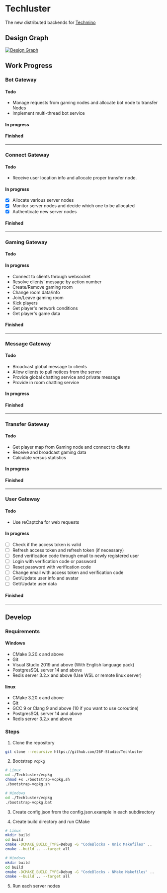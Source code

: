 # Techluster

The new distributed backends for [Techmino](https://github.com/26F-Studio/Techmino)

## Design Graph

[![Design Graph](http://assets.processon.com/chart_image/615fd6410e3e747620f50b70.png)](https://www.processon.com/view/link/611977a06376893a9f00fb77)

## Work Progress

### Bot Gateway

#### Todo

- Manage requests from gaming nodes and allocate bot node to transfer Nodes
- Implement multi-thread bot service

#### In progress

#### Finished

---

### Connect Gateway

#### Todo

- Receive user location info and allocate proper transfer node.

#### In progress

-[X] Allocate various server nodes
-[X] Monitor server nodes and decide which one to be allocated
-[X] Authenticate new server nodes

#### Finished

---

### Gaming Gateway

#### Todo

#### In progress

- Connect to clients through websocket
- Resolve clients' message by action number
- Create/Remove gaming room
- Change room data/info
- Join/Leave gaming room
- Kick players
- Get player's network conditions
- Get player's game data

#### Finished

---

### Message Gateway

#### Todo

- Broadcast global message to clients
- Allow clients to pull notices from the server
- Provide global chatting service and private message
- Provide in room chatting service

#### In progress

#### Finished

---

### Transfer Gateway

#### Todo

- Get player map from Gaming node and connect to clients
- Receive and broadcast gaming data
- Calculate versus statistics

#### In progress

#### Finished

---

### User Gateway

#### Todo

- Use reCaptcha for web requests

#### In progress

-[ ] Check if the access token is valid
-[ ] Refresh access token and refresh token (if necessary)
-[ ] Send verification code through email to newly registered user
-[ ] Login with verification code or password
-[ ] Reset password with verification code
-[ ] Change email with access token and verification code
-[ ] Get/Update user info and avatar
-[ ] Get/Update user data

#### Finished

---

## Develop

### Requirements

#### Windows

- CMake 3.20.x and above
- Git
- Visual Studio 2019 and above (With English language pack)
- PostgresSQL server 14 and above
- Redis server 3.2.x and above (Use WSL or remote linux server)

#### linux

- CMake 3.20.x and above
- Git
- GCC 9 or Clang 9 and above (10 if you want to use coroutine)
- PostgresSQL server 14 and above
- Redis server 3.2.x and above

### Steps

1. Clone the repository

```bash
git clone --recursive https://github.com/26F-Studio/Techluster
```

2. Bootstrap `Vcpkg`

```bash
# Linux
cd ./Techluster/vcpkg
chmod +x ./bootstrap-vcpkg.sh
./bootstrap-vcpkg.sh

# Windows
cd ./Techluster/vcpkg
./bootstrap-vcpkg.bat
```

3. Create config.json from the config.json.example in each subdirectory

4. Create build directory and run CMake

```bash
# Linux
mkdir build
cd build
cmake -DCMAKE_BUILD_TYPE=Debug -G "CodeBlocks - Unix Makefiles" .. 
cmake --build .. --target all

# Windows
mkdir build
cd build
cmake -DCMAKE_BUILD_TYPE=Debug -G "CodeBlocks - NMake Makefiles" .. 
cmake --build .. --target all
```

5. Run each server nodes

